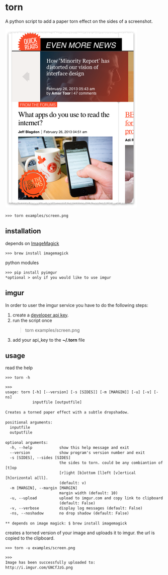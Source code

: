 torn
====

A python script to add a paper torn effect on the sides of a screenshot.

![example](https://github.com/bennyschudel/torn/raw/master/examples/screen-torned.png)

	>>> torn examples/screen.png


installation
------------

depends on [ImageMagick][1]

	>>> brew install imagemagick

python modules

	>>> pip install pyimgur
	*optional > only if you would like to use imgur


imgur
-----

In order to user the imgur service you have to do the following steps:

1. create a [developer api key][2].
2. run the script once
   > torn examples/screen.png
3. add your api_key to the **~/.torn** file


usage
-----

read the help

	>>> torn -h

```
>>>
usage: torn [-h] [--version] [-s [SIDES]] [-m [MARGIN]] [-u] [-v] [-ns]
            inputfile [outputfile]

Creates a torned paper effect with a subtle dropshadow.

positional arguments:
  inputfile
  outputfile

optional arguments:
  -h, --help            show this help message and exit
  --version             show program's version number and exit
  -s [SIDES], --sides [SIDES]
                        the sides to torn. could be any combiantion of [t]op
                        [r]ight [b]ottom [l]eft [v]ertical [h]orizontal a[ll].
                        (default: v)
  -m [MARGIN], --margin [MARGIN]
                        margin width (default: 10)
  -u, --upload          upload to imgur.com and copy link to clipboard
                        (default: False)
  -v, --verbose         display log messages (default: False)
  -ns, --noshadow       no drop shadow (default: False)

** depends on image magick: $ brew install imagemagick
```


creates a torned version of your image and uploads it to imgur. the url is copied to the clipboard.

	>>> torn -u examples/screen.png

```
>>>
Image has been successfully uploaded to: http://i.imgur.com/GNCfJzG.png
```


[1]: http://imagemagick.org/                "ImageMagick"
[2]: https://imgur.com/register/api_anon    "Imgur Register an Application"